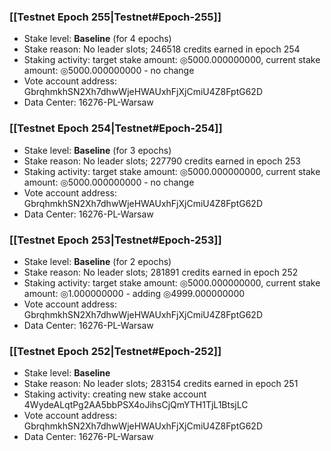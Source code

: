### [[Testnet Epoch 255|Testnet#Epoch-255]]
* Stake level: **Baseline** (for 4 epochs)
* Stake reason: No leader slots; 246518 credits earned in epoch 254
* Staking activity: target stake amount: ◎5000.000000000, current stake amount: ◎5000.000000000 - no change
* Vote account address: GbrqhmkhSN2Xh7dhwWjeHWAUxhFjXjCmiU4Z8FptG62D
* Data Center: 16276-PL-Warsaw
### [[Testnet Epoch 254|Testnet#Epoch-254]]
* Stake level: **Baseline** (for 3 epochs)
* Stake reason: No leader slots; 227790 credits earned in epoch 253
* Staking activity: target stake amount: ◎5000.000000000, current stake amount: ◎5000.000000000 - no change
* Vote account address: GbrqhmkhSN2Xh7dhwWjeHWAUxhFjXjCmiU4Z8FptG62D
* Data Center: 16276-PL-Warsaw
### [[Testnet Epoch 253|Testnet#Epoch-253]]
* Stake level: **Baseline** (for 2 epochs)
* Stake reason: No leader slots; 281891 credits earned in epoch 252
* Staking activity: target stake amount: ◎5000.000000000, current stake amount: ◎1.000000000 - adding ◎4999.000000000
* Vote account address: GbrqhmkhSN2Xh7dhwWjeHWAUxhFjXjCmiU4Z8FptG62D
* Data Center: 16276-PL-Warsaw
### [[Testnet Epoch 252|Testnet#Epoch-252]]
* Stake level: **Baseline**
* Stake reason: No leader slots; 283154 credits earned in epoch 251
* Staking activity: creating new stake account 4WydeALqtPg2AA5bbPSX4oJihsCjQmYTH1TjL1BtsjLC
* Vote account address: GbrqhmkhSN2Xh7dhwWjeHWAUxhFjXjCmiU4Z8FptG62D
* Data Center: 16276-PL-Warsaw